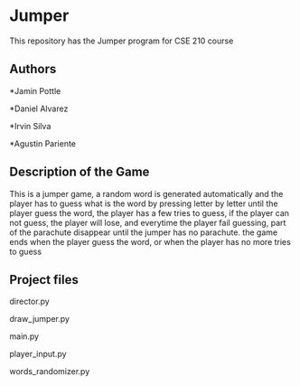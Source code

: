 # Jumper
This repository has the Jumper program for CSE 210 course

## Authors

*Jamin Pottle

*Daniel Alvarez

*Irvin Silva

*Agustin Pariente



## Description of the Game

This is a jumper game, a random word is generated automatically and the player has to guess what is the word by pressing letter by letter until the player guess the word, the player has a few tries to guess, if the player can not guess, the player will lose, and everytime the player fail guessing, part of the parachute disappear until the jumper has no parachute. the game ends when the player guess the word, or when the player has no more tries to guess



## Project files
  
  director.py
  
  draw_jumper.py
  
  main.py
  
  player_input.py
  
  words_randomizer.py
